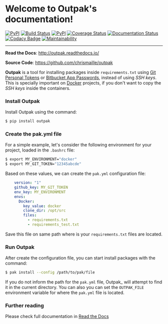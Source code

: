 # Welcome to Outpak's documentation!

[![PyPI](https://img.shields.io/pypi/v/nine.svg)](https://github.com/chrismaille/outpak)
[![Build Status](https://travis-ci.org/chrismaille/outpak.svg?branch=master)](https://travis-ci.org/chrismaille/outpak)
[![PyPI](https://img.shields.io/pypi/pyversions/outpak.svg)](https://github.com/chrismaille/outpak)
[![Coverage Status](https://coveralls.io/repos/github/chrismaille/outpak/badge.svg)](https://coveralls.io/github/chrismaille/outpak)
[![Documentation Status](https://readthedocs.org/projects/outpak/badge/?version=latest)](http://outpak.readthedocs.io/en/latest/?badge=latest)
[![Codacy Badge](https://api.codacy.com/project/badge/Grade/752016eb6b864a01af676a2c9548090b)](https://www.codacy.com/app/chrismaille/outpak?utm_source=github.com&amp;utm_medium=referral&amp;utm_content=chrismaille/outpak&amp;utm_campaign=Badge_Grade)
[![Maintainability](https://api.codeclimate.com/v1/badges/8b21c61fe9130b502add/maintainability)](https://codeclimate.com/github/chrismaille/outpak/maintainability)

***

**Read the Docs**: http://outpak.readthedocs.io/

**Source Code**: https://github.com/chrismaille/outpak

**Outpak** is a tool for installing packages inside `requirements.txt` using [Git Personal Tokens](https://help.github.com/articles/creating-a-personal-access-token-for-the-command-line/) or [Bitbucket App Passwords](https://confluence.atlassian.com/bitbucket/app-passwords-828781300.html), instead of using _SSH keys_. This is specially important on [Docker](https://www.docker.com) projects, if you don't want to copy the _SSH keys_ inside the containers.

### Install Outpak

Install Outpak using the command:

```bash
$ pip install outpak
```

### Create the pak.yml file

For a simple example, let's consider the following environment for your project, loaded in the `.bashrc` file:

```bash
$ export MY_ENVIRONMENT="docker"
$ export MY_GIT_TOKEN="12345abcde"
```

Based on these values, we can create the `pak.yml` configuration file:

```yaml
    version: "1"
    github_key: MY_GIT_TOKEN
    env_key: MY_ENVIRONMENT
    envs:
      Docker:
        key_value: docker
        clone_dir: /opt/src
        files:
          - requirements.txt
          - requirements_test.txt
```

Save this file on same path where is your `requirements.txt` files are located.

### Run Outpak

After create the configuration file, you can start install packages with the command:

```bash
$ pak install --config /path/to/pak/file
```

If you do not inform the path for the `pak.yml` file, Outpak_ will attempt to find it in the current directory. You can also you can set the `OUTPAK_FILE` environment variable for where the `pak.yml` file is located.

### Further reading

Please check full documentation in [Read the Docs](http://outpak.readthedocs.io/)